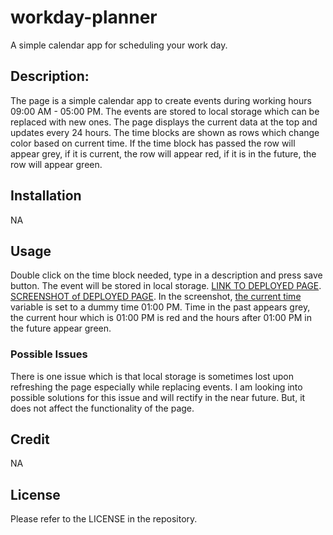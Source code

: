 # workday-planner

A simple calendar app for scheduling your work day.

## Description:

The page is a simple calendar app to create events during working hours 09:00 AM - 05:00 PM. The events are stored to local storage which can be replaced with new ones. The page displays the current data at the top and updates every 24 hours. The time blocks are shown as rows which change color based on current time. If the time block has passed the row will appear grey, if it is current, the row will appear red, if it is in the future, the row will appear green. 

## Installation

NA

## Usage

Double click on the time block needed, type in a description and press save button. The event will be stored in local storage. [LINK TO DEPLOYED PAGE](https://abdalla-diaai.github.io/workday-planner/). [SCREENSHOT of DEPLOYED PAGE](./images/dummy-time%20@%201%20PM.png). In the screenshot, [the current time](https://github.com/abdalla-diaai/workday-planner/blob/d06c66ebcdb57b67de111155837e0ec8bd9d23f5/starter/assets/script.js#L5?plain=1) variable is set to a dummy time 01:00 PM. Time in the past appears grey, the current hour which is 01:00 PM is red and the hours after 01:00 PM in the future appear green. 

### Possible Issues

There is one issue which is that local storage is sometimes lost upon refreshing the page especially while replacing events. I am looking into possible solutions for this issue and will rectify in the near future. But, it does not affect the functionality of the page. 

## Credit

NA

## License

Please refer to the LICENSE in the repository.